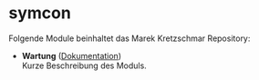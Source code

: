 # symcon
Folgende Module beinhaltet das Marek Kretzschmar Repository:

- __Wartung__ ([Dokumentation](Wartung))  
    Kurze Beschreibung des Moduls.